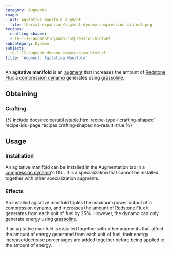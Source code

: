 ```yaml
---
category: Augments
image:
- alt: Agitative manifold augment
  file: thermal-expansion/augment-dynamo-compression-biofuel.png
recipes:
  crafting-shaped:
  - te-1-12-augment-dynamo-compression-biofuel
subcategory: Dynamo
subjects:
- te-1-12-augment-dynamo-compression-biofuel
title: 'Augment: Agitative Manifold'
---
```


An **agitative manifold** is an [augment](../augments/)
that increases the amount of [Redstone Flux](/docs/redstone-flux/) a
[compression dynamo](../compression-dynamo/) generates
using [grassoline](../../thermal-foundation/grassoline/).


Obtaining
---------

### Crafting
{% include docs/recipe/table/table.html recipe-type='crafting-shaped' recipe-ids=page.recipes.crafting-shaped no-result=true %}


Usage
-----

### Installation
An agitative manifold can be installed in the Augmentation tab in a [compression
dynamo](../compression-dynamo/)'s GUI. It is a
specialization that cannot be installed together with other specialization
augments.

### Effects
An installed agitative manifold triples the maximum power output of a
[compression dynamo](../compression-dynamo/), and increases
the amount of [Redstone Flux](/docs/redstone-flux/) it generates from each unit
of fuel by 25%. However, the dynamo can only generate energy using
[grassoline](../../thermal-foundation/grassoline/).

If an agitative manifold is installed together with other augments that affect
the amount of energy generated from each unit of fuel, their energy
increase/decrease percentages are added together before being applied to the
amount of energy.
